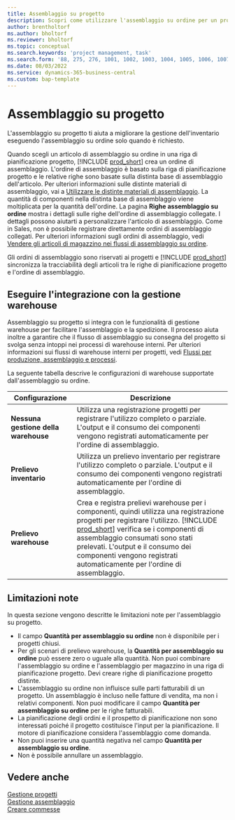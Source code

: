 ```yaml
---
title: Assemblaggio su progetto
description: Scopri come utilizzare l'assemblaggio su ordine per un progetto.
author: brentholtorf
ms.author: bholtorf
ms.reviewer: bholtorf
ms.topic: conceptual
ms.search.keywords: 'project management, task'
ms.search.form: '88, 275, 276, 1001, 1002, 1003, 1004, 1005, 1006, 1007, 1020'
ms.date: 08/03/2022
ms.service: dynamics-365-business-central
ms.custom: bap-template
---
```

# <a name="assemble-to-project"></a>Assemblaggio su progetto

L'assemblaggio su progetto ti aiuta a migliorare la gestione dell'inventario eseguendo l'assemblaggio su ordine solo quando è richiesto.

Quando scegli un articolo di assemblaggio su ordine in una riga di pianificazione progetto, [!INCLUDE [prod_short](includes/prod_short.md)] crea un ordine di assemblaggio. L'ordine di assemblaggio è basato sulla riga di pianificazione progetto e le relative righe sono basate sulla distinta base di assemblaggio dell'articolo. Per ulteriori informazioni sulle distinte materiali di assemblaggio, vai a [Utilizzare le distinte materiali di assemblaggio](assembly-how-work-assembly-boms.md). La quantità di componenti nella distinta base di assemblaggio viene moltiplicata per la quantità dell'ordine. La pagina **Righe assemblaggio su ordine** mostra i dettagli sulle righe dell'ordine di assemblaggio collegate. I dettagli possono aiutarti a personalizzare l'articolo di assemblaggio. Come in Sales, non è possibile registrare direttamente ordini di assemblaggio collegati. Per ulteriori informazioni sugli ordini di assemblaggio, vedi [Vendere gli articoli di magazzino nei flussi di assemblaggio su ordine](assembly-how-to-sell-inventory-items-in-assemble-to-order-flows.md).

Gli ordini di assemblaggio sono riservati ai progetti e [!INCLUDE [prod_short](includes/prod_short.md)] sincronizza la tracciabilità degli articoli tra le righe di pianificazione progetto e l'ordine di assemblaggio.

## <a name="integrate-with-warehouse-management"></a>Eseguire l'integrazione con la gestione warehouse

Assemblaggio su progetto si integra con le funzionalità di gestione warehouse per facilitare l'assemblaggio e la spedizione. Il processo aiuta inoltre a garantire che il flusso di assemblaggio su consegna del progetto si svolga senza intoppi nei processi di warehouse interni. Per ulteriori informazioni sui flussi di warehouse interni per progetti, vedi [Flussi per produzione, assemblaggio e processi](design-details-internal-warehouse-flows.md#flows-to-and-from-assembly-in-a-basic-warehouse-configuration).

La seguente tabella descrive le configurazioni di warehouse supportate dall'assemblaggio su ordine.

|Configurazione  |Descrizione  |
|---------|---------|
|**Nessuna gestione della warehouse**|Utilizza una registrazione progetti per registrare l'utilizzo completo o parziale. L'output e il consumo dei componenti vengono registrati automaticamente per l'ordine di assemblaggio.         |
|**Prelievo inventario**|Utilizza un prelievo inventario per registrare l'utilizzo completo o parziale. L'output e il consumo dei componenti vengono registrati automaticamente per l'ordine di assemblaggio.          |
|**Prelievo warehouse**|Crea e registra prelievi warehouse per i componenti, quindi utilizza una registrazione progetti per registrare l'utilizzo. [!INCLUDE [prod_short](includes/prod_short.md)] verifica se i componenti di assemblaggio consumati sono stati prelevati. L'output e il consumo dei componenti vengono registrati automaticamente per l'ordine di assemblaggio.         |

## <a name="known-limitations"></a>Limitazioni note

In questa sezione vengono descritte le limitazioni note per l'assemblaggio su progetto.

* Il campo **Quantità per assemblaggio su ordine** non è disponibile per i progetti chiusi.
* Per gli scenari di prelievo warehouse, la **Quantità per assemblaggio su ordine** può essere zero o uguale alla quantità. Non puoi combinare l'assemblaggio su ordine e l'assemblaggio per magazzino in una riga di pianificazione progetto. Devi creare righe di pianificazione progetto distinte.
* L'assemblaggio su ordine non influisce sulle parti fatturabili di un progetto. Un assemblaggio è incluso nelle fatture di vendita, ma non i relativi componenti. Non puoi modificare il campo **Quantità per assemblaggio su ordine** per le righe fatturabili.
* La pianificazione degli ordini e il prospetto di pianificazione non sono interessati poiché il progetto costituisce l'input per la pianificazione. Il motore di pianificazione considera l'assemblaggio come domanda.
* Non puoi inserire una quantità negativa nel campo **Quantità per assemblaggio su ordine**.
* Non è possibile annullare un assemblaggio.

## <a name="see-also"></a>Vedere anche

[Gestione progetti](projects-manage-projects.md)  
[Gestione assemblaggio](assembly-assemble-items.md)  
[Creare commesse](projects-how-create-jobs.md)
